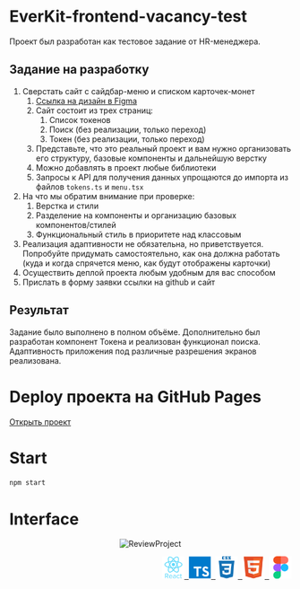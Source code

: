 # EverKit-frontend-vacancy-test

Проект был разработан как тестовое задание от HR-менеджера.

## Задание на разработку

1. Сверстать сайт с сайдбар-меню и списком карточек-монет
   1. [Ссылка на дизайн в Figma](https://www.figma.com/file/hN5zMa5y5waJodthhXQeI6/EverKit-Frontend-Developer-Task)
   2. Сайт состоит из трех страниц:
      1. Список токенов
      2. Поиск (без реализации, только переход)
      3. Токен (без реализации, только переход)
   3. Представьте, что это реальный проект и вам нужно организовать его структуру, базовые компоненты и дальнейшую верстку
   4. Можно добавлять в проект любые библиотеки
   5. Запросы к API для получения данных упрощаются до импорта из файлов `tokens.ts` и `menu.tsx`
2. На что мы обратим внимание при проверке:
   1. Верстка и стили
   2. Разделение на компоненты и организацию базовых компонентов/стилей
   3. Функциональный стиль в приоритете над классовым
3. Реализация адаптивности не обязательна, но приветствуется. Попробуйте придумать самостоятельно, как она должна работать (куда и когда спрячется меню, как будут отображены карточки)
4. Осуществить деплой проекта любым удобным для вас способом
5. Прислать в форму заявки ссылки на github и сайт

## Результат

Задание было выполнено в полном объёме. Дополнительно был разработан компонент Токена и реализован функционал поиска. Адаптивность приложения под различные разрешения экранов реализована.

# Deploy проекта на GitHub Pages

<a href="https://razor267.github.io/EverKit-frontend-vacancy-test">Открыть проект</a>

# Start
```bash
npm start
```
# Interface
<p align="center"><img src="https://i.ibb.co/8Bpgk9r/preview-project.gif" alt="ReviewProject" border="0"></p>

<div align="right">
  <a href="https://reactjs.org/">
    <img src="https://github.com/devicons/devicon/blob/master/icons/react/react-original-wordmark.svg" title="React" alt="React" width="40" height="40"/>&nbsp;
  </a>
   <a href="https://www.typescriptlang.org/">    
    <img src="https://github.com/devicons/devicon/blob/master/icons/typescript/typescript-plain.svg" title="TypeScript" alt="TypeScript" width="40" height="40"/>&nbsp;
  </a>
  <a href="https://www.w3.org/Style/CSS/">
    <img src="https://github.com/devicons/devicon/blob/master/icons/css3/css3-plain-wordmark.svg"  title="CSS3" alt="CSS" width="40" height="40"/>&nbsp;
  </a>
  <a href="https://html.spec.whatwg.org/">    
    <img src="https://github.com/devicons/devicon/blob/master/icons/html5/html5-original.svg" title="HTML5" alt="HTML" width="40" height="40"/>&nbsp;
  </a>
   <a href="https://www.figma.com/">    
     <img src="https://github.com/devicons/devicon/blob/master/icons/figma/figma-original.svg" title="Figma" **alt="Figma" width="40" height="40"/>
  </a>
</div>

